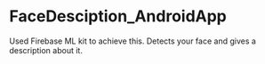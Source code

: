# FaceDesciption_AndroidApp
Used Firebase ML kit to achieve this.
Detects your face and gives a description about it. 
